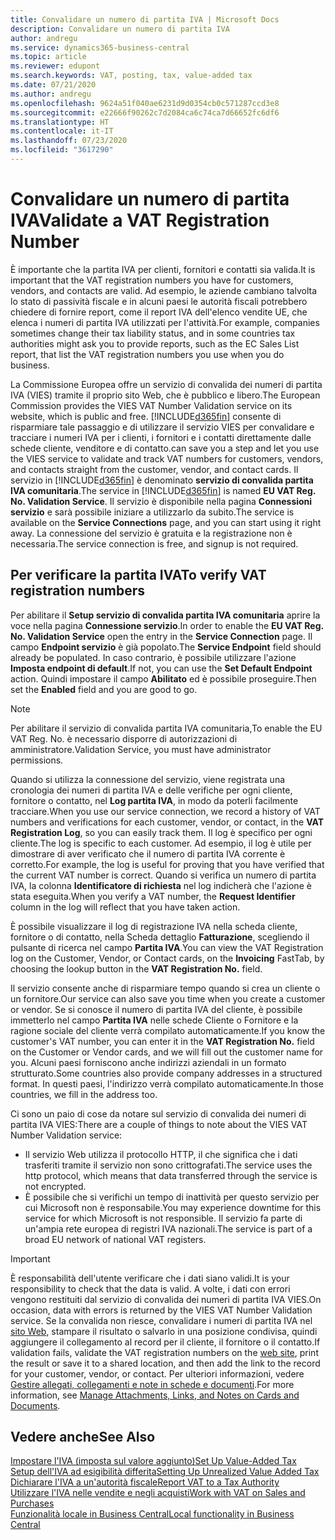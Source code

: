 ```yaml
---
title: Convalidare un numero di partita IVA | Microsoft Docs
description: Convalidare un numero di partita IVA
author: andregu
ms.service: dynamics365-business-central
ms.topic: article
ms.reviewer: edupont
ms.search.keywords: VAT, posting, tax, value-added tax
ms.date: 07/21/2020
ms.author: andregu
ms.openlocfilehash: 9624a51f040ae6231d9d0354cb0c571287ccd3e8
ms.sourcegitcommit: e22666f90262c7d2084ca6c74ca7d66652fc6df6
ms.translationtype: HT
ms.contentlocale: it-IT
ms.lasthandoff: 07/23/2020
ms.locfileid: "3617290"
---
```

# <a name="validate-a-vat-registration-number"></a><span data-ttu-id="25db6-103">Convalidare un numero di partita IVA</span><span class="sxs-lookup"><span data-stu-id="25db6-103">Validate a VAT Registration Number</span></span>

<span data-ttu-id="25db6-104">È importante che la partita IVA per clienti, fornitori e contatti sia valida.</span><span class="sxs-lookup"><span data-stu-id="25db6-104">It is important that the VAT registration numbers you have for customers, vendors, and contacts are valid.</span></span> <span data-ttu-id="25db6-105">Ad esempio, le aziende cambiano talvolta lo stato di passività fiscale e in alcuni paesi le autorità fiscali potrebbero chiedere di fornire report, come il report IVA dell'elenco vendite UE, che elenca i numeri di partita IVA utilizzati per l'attività.</span><span class="sxs-lookup"><span data-stu-id="25db6-105">For example, companies sometimes change their tax liability status, and in some countries tax authorities might ask you to provide reports, such as the EC Sales List report, that list the VAT registration numbers you use when you do business.</span></span>

<span data-ttu-id="25db6-106">La Commissione Europea offre un servizio di convalida dei numeri di partita IVA (VIES) tramite il proprio sito Web, che è pubblico e libero.</span><span class="sxs-lookup"><span data-stu-id="25db6-106">The European Commission provides the VIES VAT Number Validation service on its website, which is public and free.</span></span> [!INCLUDE[d365fin](includes/d365fin_md.md)] <span data-ttu-id="25db6-107">consente di risparmiare tale passaggio e di utilizzare il servizio VIES per convalidare e tracciare i numeri IVA per i clienti, i fornitori e i contatti direttamente dalle schede cliente, venditore e di contatto.</span><span class="sxs-lookup"><span data-stu-id="25db6-107">can save you a step and let you use the VIES service to validate and track VAT numbers for customers, vendors, and contacts straight from the customer, vendor, and contact cards.</span></span> <span data-ttu-id="25db6-108">Il servizio in [!INCLUDE[d365fin](includes/d365fin_md.md)] è denominato **servizio di convalida partita IVA comunitaria**.</span><span class="sxs-lookup"><span data-stu-id="25db6-108">The service in [!INCLUDE[d365fin](includes/d365fin_md.md)] is named **EU VAT Reg. No. Validation Service**.</span></span> <span data-ttu-id="25db6-109">Il servizio è disponibile nella pagina **Connessioni servizio** e sarà possibile iniziare a utilizzarlo da subito.</span><span class="sxs-lookup"><span data-stu-id="25db6-109">The service is available on the **Service Connections** page, and you can start using it right away.</span></span> <span data-ttu-id="25db6-110">La connessione del servizio è gratuita e la registrazione non è necessaria.</span><span class="sxs-lookup"><span data-stu-id="25db6-110">The service connection is free, and signup is not required.</span></span>

## <a name="to-verify-vat-registration-numbers"></a><span data-ttu-id="25db6-111">Per verificare la partita IVA</span><span class="sxs-lookup"><span data-stu-id="25db6-111">To verify VAT registration numbers</span></span>

<span data-ttu-id="25db6-112">Per abilitare il **Setup servizio di convalida partita IVA comunitaria** aprire la voce nella pagina **Connessione servizio**.</span><span class="sxs-lookup"><span data-stu-id="25db6-112">In order to enable the **EU VAT Reg. No. Validation Service** open the entry in the **Service Connection** page.</span></span> <span data-ttu-id="25db6-113">Il campo **Endpoint servizio** è già popolato.</span><span class="sxs-lookup"><span data-stu-id="25db6-113">The **Service Endpoint** field should already be populated.</span></span> <span data-ttu-id="25db6-114">In caso contrario, è possibile utilizzare l'azione **Imposta endpoint di default**.</span><span class="sxs-lookup"><span data-stu-id="25db6-114">If not, you can use the **Set Default Endpoint** action.</span></span> <span data-ttu-id="25db6-115">Quindi impostare il campo **Abilitato** ed è possibile proseguire.</span><span class="sxs-lookup"><span data-stu-id="25db6-115">Then set the **Enabled** field and you are good to go.</span></span>

> [!NOTE]
> <span data-ttu-id="25db6-116">Per abilitare il servizio di convalida partita IVA comunitaria,</span><span class="sxs-lookup"><span data-stu-id="25db6-116">To enable the EU VAT Reg. No.</span></span> <span data-ttu-id="25db6-117">è necessario disporre di autorizzazioni di amministratore.</span><span class="sxs-lookup"><span data-stu-id="25db6-117">Validation Service, you must have administrator permissions.</span></span>

<span data-ttu-id="25db6-118">Quando si utilizza la connessione del servizio, viene registrata una cronologia dei numeri di partita IVA e delle verifiche per ogni cliente, fornitore o contatto, nel **Log partita IVA**, in modo da poterli facilmente tracciare.</span><span class="sxs-lookup"><span data-stu-id="25db6-118">When you use our service connection, we record a history of VAT numbers and verifications for each customer, vendor, or contact, in the **VAT Registration Log**, so you can easily track them.</span></span> <span data-ttu-id="25db6-119">Il log è specifico per ogni cliente.</span><span class="sxs-lookup"><span data-stu-id="25db6-119">The log is specific to each customer.</span></span> <span data-ttu-id="25db6-120">Ad esempio, il log è utile per dimostrare di aver verificato che il numero di partita IVA corrente è corretto.</span><span class="sxs-lookup"><span data-stu-id="25db6-120">For example, the log is useful for proving that you have verified that the current VAT number is correct.</span></span> <span data-ttu-id="25db6-121">Quando si verifica un numero di partita IVA, la colonna **Identificatore di richiesta** nel log indicherà che l'azione è stata eseguita.</span><span class="sxs-lookup"><span data-stu-id="25db6-121">When you verify a VAT number, the **Request Identifier** column in the log will reflect that you have taken action.</span></span>

<span data-ttu-id="25db6-122">È possibile visualizzare il log di registrazione IVA nella scheda cliente, fornitore o di contatto, nella Scheda dettaglio **Fatturazione**, scegliendo il pulsante di ricerca nel campo **Partita IVA**.</span><span class="sxs-lookup"><span data-stu-id="25db6-122">You can view the VAT Registration log on the Customer, Vendor, or Contact cards, on the **Invoicing** FastTab, by choosing the lookup button in the **VAT Registration No.** field.</span></span>  

<span data-ttu-id="25db6-123">Il servizio consente anche di risparmiare tempo quando si crea un cliente o un fornitore.</span><span class="sxs-lookup"><span data-stu-id="25db6-123">Our service can also save you time when you create a customer or vendor.</span></span> <span data-ttu-id="25db6-124">Se si conosce il numero di partita IVA del cliente, è possibile immetterlo nel campo **Partita IVA** nelle schede Cliente o Fornitore e la ragione sociale del cliente verrà compilato automaticamente.</span><span class="sxs-lookup"><span data-stu-id="25db6-124">If you know the customer's VAT number, you can enter it in the **VAT Registration No.** field on the Customer or Vendor cards, and we will fill out the customer name for you.</span></span> <span data-ttu-id="25db6-125">Alcuni paesi forniscono anche indirizzi aziendali in un formato strutturato.</span><span class="sxs-lookup"><span data-stu-id="25db6-125">Some countries also provide company addresses in a structured format.</span></span> <span data-ttu-id="25db6-126">In questi paesi, l'indirizzo verrà compilato automaticamente.</span><span class="sxs-lookup"><span data-stu-id="25db6-126">In those countries, we fill in the address too.</span></span>  

<span data-ttu-id="25db6-127">Ci sono un paio di cose da notare sul servizio di convalida dei numeri di partita IVA VIES:</span><span class="sxs-lookup"><span data-stu-id="25db6-127">There are a couple of things to note about the VIES VAT Number Validation service:</span></span>

* <span data-ttu-id="25db6-128">Il servizio Web utilizza il protocollo HTTP, il che significa che i dati trasferiti tramite il servizio non sono crittografati.</span><span class="sxs-lookup"><span data-stu-id="25db6-128">The service uses the http protocol, which means that data transferred through the service is not encrypted.</span></span>  
* <span data-ttu-id="25db6-129">È possibile che si verifichi un tempo di inattività per questo servizio per cui Microsoft non è responsabile.</span><span class="sxs-lookup"><span data-stu-id="25db6-129">You may experience downtime for this service for which Microsoft is not responsible.</span></span> <span data-ttu-id="25db6-130">Il servizio fa parte di un'ampia rete europea di registri IVA nazionali.</span><span class="sxs-lookup"><span data-stu-id="25db6-130">The service is part of a broad EU network of national VAT registers.</span></span>

> [!IMPORTANT]
> <span data-ttu-id="25db6-131">È responsabilità dell'utente verificare che i dati siano validi.</span><span class="sxs-lookup"><span data-stu-id="25db6-131">It is your responsibility to check that the data is valid.</span></span> <span data-ttu-id="25db6-132">A volte, i dati con errori vengono restituiti dal servizio di convalida dei numeri di partita IVA VIES.</span><span class="sxs-lookup"><span data-stu-id="25db6-132">On occasion, data with errors is returned by the VIES VAT Number Validation service.</span></span> <span data-ttu-id="25db6-133">Se la convalida non riesce, convalidare i numeri di partita IVA nel [sito Web](https://ec.europa.eu/taxation_customs/vies/), stampare il risultato o salvarlo in una posizione condivisa, quindi aggiungere il collegamento al record per il cliente, il fornitore o il contatto.</span><span class="sxs-lookup"><span data-stu-id="25db6-133">If validation fails, validate the VAT registration numbers on the [web site](https://ec.europa.eu/taxation_customs/vies/), print the result or save it to a shared location, and then add the link to the record for your customer, vendor, or contact.</span></span> <span data-ttu-id="25db6-134">Per ulteriori informazioni, vedere [Gestire allegati, collegamenti e note in schede e documenti](ui-how-add-link-to-record.md).</span><span class="sxs-lookup"><span data-stu-id="25db6-134">For more information, see [Manage Attachments, Links, and Notes on Cards and Documents](ui-how-add-link-to-record.md).</span></span>

## <a name="see-also"></a><span data-ttu-id="25db6-135">Vedere anche</span><span class="sxs-lookup"><span data-stu-id="25db6-135">See Also</span></span>

[<span data-ttu-id="25db6-136">Impostare l'IVA (imposta sul valore aggiunto)</span><span class="sxs-lookup"><span data-stu-id="25db6-136">Set Up Value-Added Tax</span></span>](finance-setup-vat.md)  
[<span data-ttu-id="25db6-137">Setup dell'IVA ad esigibilità differita</span><span class="sxs-lookup"><span data-stu-id="25db6-137">Setting Up Unrealized Value Added Tax</span></span>](finance-setup-unrealized-vat.md)  
[<span data-ttu-id="25db6-138">Dichiarare l'IVA a un'autorità fiscale</span><span class="sxs-lookup"><span data-stu-id="25db6-138">Report VAT to a Tax Authority</span></span>](finance-how-report-vat.md)  
[<span data-ttu-id="25db6-139">Utilizzare l'IVA nelle vendite e negli acquisti</span><span class="sxs-lookup"><span data-stu-id="25db6-139">Work with VAT on Sales and Purchases</span></span>](finance-work-with-vat.md)  
[<span data-ttu-id="25db6-140">Funzionalità locale in Business Central</span><span class="sxs-lookup"><span data-stu-id="25db6-140">Local functionality in Business Central</span></span>](about-localization.md)  
